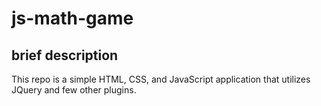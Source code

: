 # js-math-game

## brief description
This repo is a simple HTML, CSS, and JavaScript application that utilizes 
JQuery and few other plugins. 